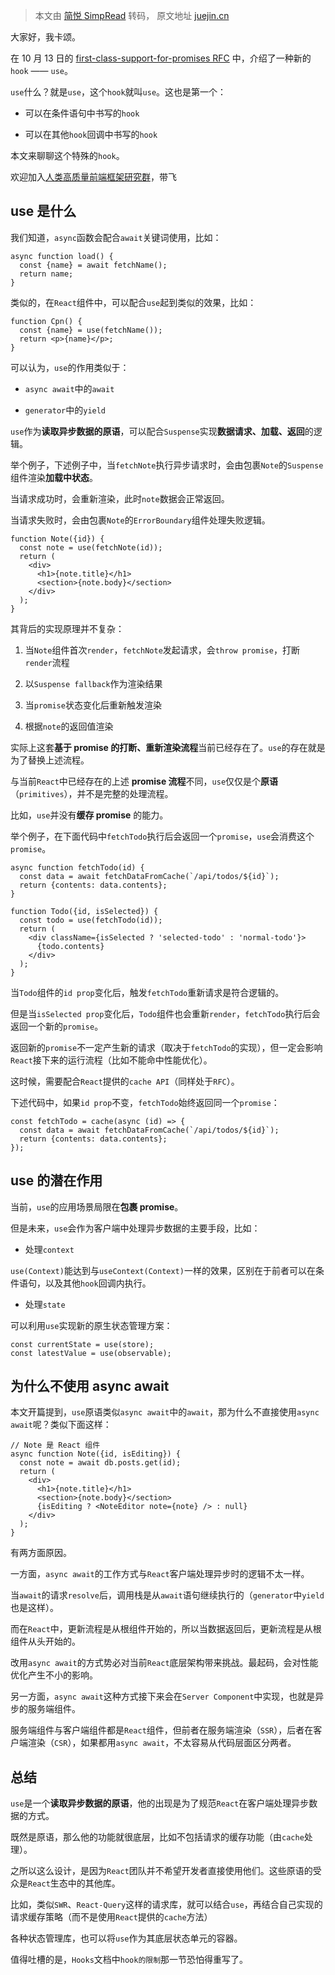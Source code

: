 > 本文由 [简悦 SimpRead](http://ksria.com/simpread/) 转码， 原文地址 [juejin.cn](https://juejin.cn/post/7155673959084589070?searchId=2024011909074637716191FEDA6F0DC2CF)

大家好，我卡颂。

在 10 月 13 日的 [first-class-support-for-promises RFC](https://link.juejin.cn?target=https%3A%2F%2Fgithub.com%2Facdlite%2Frfcs%2Fblob%2Ffirst-class-promises%2Ftext%2F0000-first-class-support-for-promises.md "https://github.com/acdlite/rfcs/blob/first-class-promises/text/0000-first-class-support-for-promises.md") 中，介绍了一种新的`hook` —— `use`。

`use`什么？就是`use`，这个`hook`就叫`use`。这也是第一个：

*   可以在条件语句中书写的`hook`
    
*   可以在其他`hook`回调中书写的`hook`
    

本文来聊聊这个特殊的`hook`。

欢迎加入[人类高质量前端框架研究群](https://juejin.cn/user/1943592291009511/pins "https://juejin.cn/user/1943592291009511/pins")，带飞

use 是什么
-------

我们知道，`async`函数会配合`await`关键词使用，比如：

```
async function load() {
  const {name} = await fetchName();
  return name;
}
```

类似的，在`React`组件中，可以配合`use`起到类似的效果，比如：

```
function Cpn() {
  const {name} = use(fetchName());
  return <p>{name}</p>;
}
```

可以认为，`use`的作用类似于：

*   `async await`中的`await`
    
*   `generator`中的`yield`
    

`use`作为**读取异步数据的原语**，可以配合`Suspense`实现**数据请求、加载、返回**的逻辑。

举个例子，下述例子中，当`fetchNote`执行异步请求时，会由包裹`Note`的`Suspense`组件渲染**加载中状态**。

当请求成功时，会重新渲染，此时`note`数据会正常返回。

当请求失败时，会由包裹`Note`的`ErrorBoundary`组件处理失败逻辑。

```
function Note({id}) {
  const note = use(fetchNote(id));
  return (
    <div>
      <h1>{note.title}</h1>
      <section>{note.body}</section>
    </div>
  );
}
```

其背后的实现原理并不复杂：

1.  当`Note`组件首次`render`，`fetchNote`发起请求，会`throw promise`，打断`render`流程
    
2.  以`Suspense fallback`作为渲染结果
    
3.  当`promise`状态变化后重新触发渲染
    
4.  根据`note`的返回值渲染
    

实际上这套**基于 promise 的打断、重新渲染流程**当前已经存在了。`use`的存在就是为了替换上述流程。

与当前`React`中已经存在的上述 **promise 流程**不同，`use`仅仅是个**原语**（`primitives`），并不是完整的处理流程。

比如，`use`并没有**缓存 promise** 的能力。

举个例子，在下面代码中`fetchTodo`执行后会返回一个`promise`，`use`会消费这个`promise`。

```
async function fetchTodo(id) {
  const data = await fetchDataFromCache(`/api/todos/${id}`);
  return {contents: data.contents};
}

function Todo({id, isSelected}) {
  const todo = use(fetchTodo(id));
  return (
    <div className={isSelected ? 'selected-todo' : 'normal-todo'}>
      {todo.contents}
    </div>
  );
}
```

当`Todo`组件的`id prop`变化后，触发`fetchTodo`重新请求是符合逻辑的。

但是当`isSelected prop`变化后，`Todo`组件也会重新`render`，`fetchTodo`执行后会返回一个新的`promise`。

返回新的`promise`不一定产生新的请求（取决于`fetchTodo`的实现），但一定会影响`React`接下来的运行流程（比如不能命中性能优化）。

这时候，需要配合`React`提供的`cache API`（同样处于`RFC`）。

下述代码中，如果`id prop`不变，`fetchTodo`始终返回同一个`promise`：

```
const fetchTodo = cache(async (id) => {
  const data = await fetchDataFromCache(`/api/todos/${id}`);
  return {contents: data.contents};
});
```

use 的潜在作用
---------

当前，`use`的应用场景局限在**包裹 promise**。

但是未来，`use`会作为客户端中处理异步数据的主要手段，比如：

*   处理`context`

`use(Context)`能达到与`useContext(Context)`一样的效果，区别在于前者可以在条件语句，以及其他`hook`回调内执行。

*   处理`state`

可以利用`use`实现新的原生状态管理方案：

```
const currentState = use(store);
const latestValue = use(observable);
```

为什么不使用 async await
------------------

本文开篇提到，`use`原语类似`async await`中的`await`，那为什么不直接使用`async await`呢？类似下面这样：

```
// Note 是 React 组件
async function Note({id, isEditing}) {
  const note = await db.posts.get(id);
  return (
    <div>
      <h1>{note.title}</h1>
      <section>{note.body}</section>
      {isEditing ? <NoteEditor note={note} /> : null}
    </div>
  );
}
```

有两方面原因。

一方面，`async await`的工作方式与`React`客户端处理异步时的逻辑不太一样。

当`await`的请求`resolve`后，调用栈是从`await`语句继续执行的（`generator`中`yield`也是这样）。

而在`React`中，更新流程是从根组件开始的，所以当数据返回后，更新流程是从根组件从头开始的。

改用`async await`的方式势必对当前`React`底层架构带来挑战。最起码，会对性能优化产生不小的影响。

另一方面，`async await`这种方式接下来会在`Server Component`中实现，也就是异步的服务端组件。

服务端组件与客户端组件都是`React`组件，但前者在服务端渲染（`SSR`），后者在客户端渲染（`CSR`），如果都用`async await`，不太容易从代码层面区分两者。

总结
--

`use`是一个**读取异步数据的原语**，他的出现是为了规范`React`在客户端处理异步数据的方式。

既然是原语，那么他的功能就很底层，比如不包括请求的缓存功能（由`cache`处理）。

之所以这么设计，是因为`React`团队并不希望开发者直接使用他们。这些原语的受众是`React`生态中的其他库。

比如，类似`SWR`、`React-Query`这样的请求库，就可以结合`use`，再结合自己实现的请求缓存策略（而不是使用`React`提供的`cache`方法）

各种状态管理库，也可以将`use`作为其底层状态单元的容器。

值得吐槽的是，`Hooks`文档中`hook的限制`那一节恐怕得重写了。